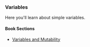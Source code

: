 ### Variables

Here you'll learn about simple variables.

#### Book Sections

- [Variables and Mutability](https://doc.rust-lang.org/stable/book/ch03-01-variables-and-mutability.html)
